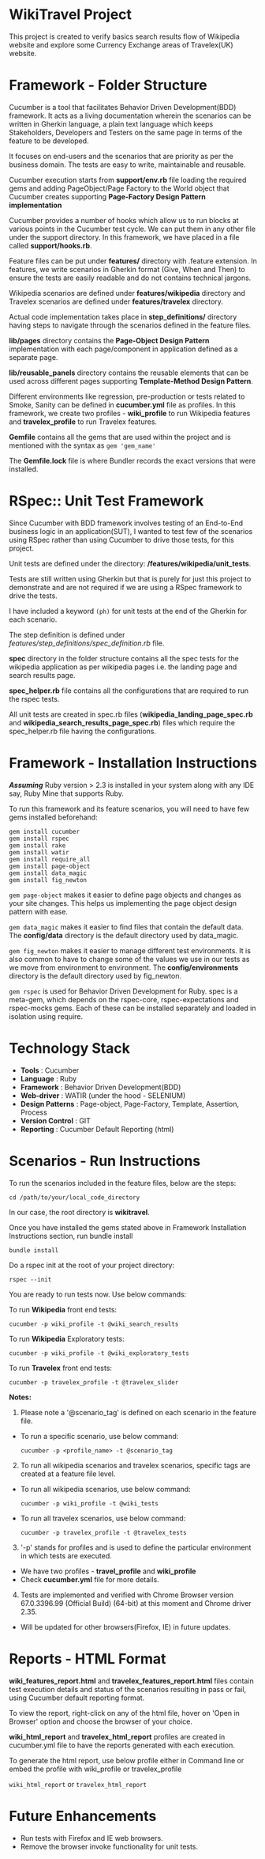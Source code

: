 # WikiTravel Project
This project is created to verify basics search results flow of Wikipedia website and explore some Currency Exchange areas of Travelex(UK) website.
 
# Framework - Folder Structure

Cucumber is a tool that facilitates Behavior Driven Development(BDD) framework. It acts as a living documentation wherein the scenarios can be written in Gherkin language, a plain text language which keeps Stakeholders, Developers and Testers on the same page in terms of the feature to be developed. 

It focuses on end-users and the scenarios that are priority as per the business domain. The tests are easy to write, maintainable and reusable.

Cucumber execution starts from **support/env.rb** file loading the required gems and adding PageObject/Page Factory to the World object that Cucumber creates supporting **Page-Factory Design Pattern implementation**

Cucumber provides a number of hooks which allow us to run blocks at various points in the Cucumber test cycle. We can put them in any other file under the support directory. In this framework, we have placed in a file called **support/hooks.rb**.

Feature files can be put under **features/** directory with .feature extension. In features, we write scenarios in Gherkin format (Give, When and Then) to ensure the tests are easily readable and do not contains technical jargons.
 
 Wikipedia scenarios are defined under **features/wikipedia** directory and Travelex scenarios are defined under **features/travelex** directory.

Actual code implementation takes place in **step_definitions/** directory having steps to navigate through the scenarios defined in the feature files.

**lib/pages** directory contains the **Page-Object Design Pattern** implementation with each page/component in application defined as a separate page.

**lib/reusable_panels** directory contains the reusable elements that can be used across different pages supporting **Template-Method Design Pattern**.

Different environments like regression, pre-production or tests related to Smoke, Sanity can be defined in **cucumber.yml** file as profiles. In this framework, we create two profiles - **wiki_profile** to run Wikipedia features and **travelex_profile** to run Travelex features.

**Gemfile** contains all the gems that are used within the project and is mentioned with the syntax as ```gem 'gem_name'```

The **Gemfile.lock** file is where Bundler records the exact versions that were installed.

# RSpec:: Unit Test Framework

Since Cucumber with BDD framework involves testing of an End-to-End business logic in an application(SUT), I wanted to test few of the scenarios using RSpec rather than using Cucumber to drive those tests, for this project.

Unit tests are defined under the directory: **/features/wikipedia/unit_tests**.

Tests are still written using Gherkin but that is purely for just this project to demonstrate and are not required if we are using a RSpec framework to drive the tests.

I have included a keyword ```(ph)``` for unit tests at the end of the Gherkin for each scenario. 

The step definition is defined under _features/step_definitions/spec_definition.rb_ file.

**spec** directory in the folder structure contains all the spec tests for the wikipedia application as per wikipedia pages i.e. the landing page and search results page. 

**spec_helper.rb** file contains all the configurations that are required to run the rspec tests.

All unit tests are created in spec.rb files (**wikipedia_landing_page_spec.rb** and **wikipedia_search_results_page_spec.rb**) files which require the spec_helper.rb file having the configurations.
 
# Framework - Installation Instructions

**_Assuming_** Ruby version > 2.3 is installed in your system along with any IDE say, Ruby Mine that supports Ruby.

To run this framework and its feature scenarios, you will need to have few gems installed beforehand:

```
gem install cucumber
gem install rspec
gem install rake
gem install watir
gem install require_all
gem install page-object
gem install data_magic
gem install fig_newton
```

```gem page-object``` makes it easier to define page objects and changes as your site changes. This helps us implementing the page object design pattern with ease.

```gem data_magic``` makes it easier to find files that contain the default data. The **config/data** directory is the default directory used by data_magic.

```gem fig_newton``` makes it easier to manage different test environments. It is also common to have to change some of the values we use in our tests as we move from environment to environment. The **config/environments** directory is the default directory used by fig_newton.

```gem rspec``` is used for Behavior Driven Development for Ruby. spec is a meta-gem, which depends on the rspec-core, rspec-expectations and rspec-mocks gems. Each of these can be installed separately and loaded in isolation using require.

# Technology Stack
 
 - **Tools**            :   Cucumber
 - **Language**         :   Ruby
 - **Framework**        :   Behavior Driven Development(BDD)
 - **Web-driver**       :   WATIR (under the hood - SELENIUM)
 - **Design Patterns**         :   Page-object, Page-Factory, Template, Assertion, Process
 - **Version Control**  :   GIT
 - **Reporting**        :   Cucumber Default Reporting (html)    

# Scenarios - Run Instructions

To run the scenarios included in the feature files, below are the steps:

```
cd /path/to/your/local_code_directory
```

In our case, the root directory is **wikitravel**.

Once you have installed the gems stated above in Framework Installation Instructions section, run bundle install

```
bundle install
```

Do a rspec init at the root of your project directory:

```
rspec --init
```

You are ready to run tests now. Use below commands:

To run **Wikipedia** front end tests:

```
cucumber -p wiki_profile -t @wiki_search_results
```

To run **Wikipedia** Exploratory tests:

```
cucumber -p wiki_profile -t @wiki_exploratory_tests
```

To run **Travelex** front end tests:

```
cucumber -p travelex_profile -t @travelex_slider
```

**Notes:** 
1. Please note a '@scenario_tag' is defined on each scenario in the feature file.
  - To run a specific scenario, use below command:
    
    ```cucumber -p <profile_name> -t @scenario_tag```

2. To run all wikipedia scenarios and travelex scenarios, specific tags are created at a feature file level.
  - To run all wikipedia scenarios, use below command:
    
    ```cucumber -p wiki_profile -t @wiki_tests```
  
  - To run all travelex scenarios, use below command:
      
      ```cucumber -p travelex_profile -t @travelex_tests```
        
3. '-p' stands for profiles and is used to define the particular environment in which tests are executed.

 - We have two profiles - **travel_profile** and **wiki_profile**
 - Check **cucumber.yml** file for more details.

4. Tests are implemented and verified with Chrome Browser version 67.0.3396.99 (Official Build) (64-bit) at this moment and Chrome driver 2.35. 
 
 - Will be updated for other browsers(Firefox, IE) in future updates. 


# Reports - HTML Format

**wiki_features_report.html** and **travelex_features_report.html** files contain test execution details and status of the scenarios resulting in pass or fail, using Cucumber default reporting format.

To view the report, right-click on any of the html file, hover on 'Open in Browser' option and choose the browser of your choice.
 
**wiki_html_report** and **travelex_html_report** profiles are created in cucumber.yml file to have the reports generated with each execution.

To generate the html report, use below profile either in Command line or embed the profile with wiki_profile or travelex_profile

 ```wiki_html_report```  or  ```travelex_html_report```

# Future Enhancements

- Run tests with Firefox and IE web browsers.
- Remove the browser invoke functionality for unit tests.